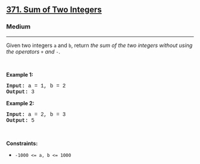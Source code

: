<h2><a href="https://leetcode.com/problems/sum-of-two-integers/">371. Sum of Two Integers</a></h2><h3>Medium</h3><hr><div><p>Given two integers <code style="font-family: monospace, Bangla444, sans-serif;">a</code> and <code style="font-family: monospace, Bangla444, sans-serif;">b</code>, return <em>the sum of the two integers without using the operators</em> <code style="font-family: monospace, Bangla444, sans-serif;">+</code> <em>and</em> <code style="font-family: monospace, Bangla444, sans-serif;">-</code>.</p>

<p>&nbsp;</p>
<p><strong class="example">Example 1:</strong></p>
<pre style="font-family: SFMono-Regular, Consolas, &quot;Liberation Mono&quot;, Menlo, Courier, monospace, Bangla444, sans-serif;"><strong>Input:</strong> a = 1, b = 2
<strong>Output:</strong> 3
</pre><p><strong class="example">Example 2:</strong></p>
<pre style="font-family: SFMono-Regular, Consolas, &quot;Liberation Mono&quot;, Menlo, Courier, monospace, Bangla444, sans-serif;"><strong>Input:</strong> a = 2, b = 3
<strong>Output:</strong> 5
</pre>
<p>&nbsp;</p>
<p><strong>Constraints:</strong></p>

<ul>
	<li><code style="font-family: monospace, Bangla444, sans-serif;">-1000 &lt;= a, b &lt;= 1000</code></li>
</ul>
</div>